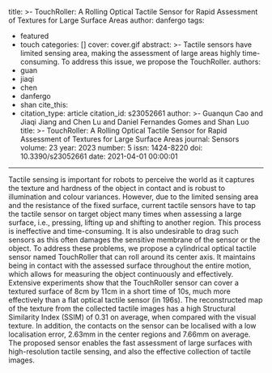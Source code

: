 title: >-
  TouchRoller: A Rolling Optical Tactile Sensor for Rapid Assessment of Textures
  for Large Surface Areas
author: danfergo
tags:
  - featured
  - touch
categories: []
cover: cover.gif
abstract: >-
  Tactile sensors have limited sensing area, making the assessment of large
  areas highly time-consuming. To address this issue, we propose the
  TouchRoller.
authors:
  - guan
  - jiaqi
  - chen
  - danfergo
  - shan
cite_this:
  - citation_type: article
    citation_id: s23052661
    author: >-
      Guanqun Cao and Jiaqi Jiang and  Chen Lu and Daniel Fernandes Gomes and
      Shan Luo
    title: >-
      TouchRoller: A Rolling Optical Tactile Sensor for Rapid Assessment of
      Textures for Large Surface Areas
    journal: Sensors
    volume: 23
    year: 2023
    number: 5
    issn: 1424-8220
    doi: 10.3390/s23052661
date: 2021-04-01 00:00:01
---

Tactile sensing is important for robots to perceive the world as it captures the texture and hardness of the object in contact and is robust to illumination and colour variances. However, due to the limited sensing area and the resistance of the fixed surface, current tactile sensors have to tap the tactile sensor on target object many times when assessing a large surface, i.e., pressing, lifting up and shifting to another region. This process is ineffective and time-consuming. It is also undesirable to drag such sensors as this often damages the sensitive membrane of the sensor or the object. To address these problems, we propose a cylindrical optical tactile sensor named TouchRoller that can roll around its center axis. It maintains being in contact with the assessed surface throughout the entire motion, which allows for measuring the object continuously and effectively. Extensive experiments show that the TouchRoller sensor can cover a textured surface of 8cm by 11cm in a short time of 10s, much more effectively than a flat optical tactile sensor (in 196s). The reconstructed map of the texture from the collected tactile images has a high Structural Similarity Index (SSIM) of 0.31 on average, when compared with the visual texture. In addition, the contacts on the sensor can be localised with a low localisation error, 2.63mm in the center regions and 7.66mm on average. The proposed sensor enables the fast assessment of large surfaces with high-resolution tactile sensing, and also the effective collection of tactile images.
